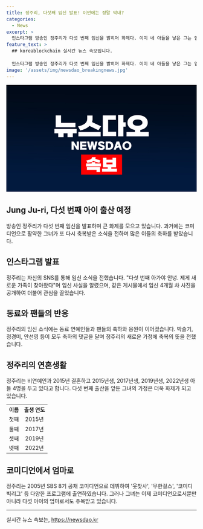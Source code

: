 ```yaml
---
title: 정주리, 다섯째 임신 발표! 이번에는 정말 막내?
categories:
  - News
excerpt: >
  인스타그램 방송인 정주리가 다섯 번째 임신을 밝히며 화제다. 이미 네 아들을 낳은 그는 임신 4개월 차임을 암시하는 사진과 함께 일곱 식구의 앞날을 축복해달라고 호소했다. 동료들의 축하 댓글도 이어졌는데, 이은형은 나팔관 여신, 박슬기는 우리 아이가 쓰던 거 또 바리바리 싸 들고 가야겠다고 했다. 정주리는 코미디언 출신으로, 이번 임신 소식에 많은 사랑을 받고 있다.
feature_text: >
  ## koreablockchain 실시간 뉴스 속보입니다.

  인스타그램 방송인 정주리가 다섯 번째 임신을 밝히며 화제다. 이미 네 아들을 낳은 그는 임신 4개월 차임을 암시하는 사진과 함께 일곱 식구의 앞날을 축복해달라고 호소했다. 동료들의 축하 댓글도 이어졌는데, 이은형은 나팔관 여신, 박슬기는 우리 아이가 쓰던 거 또 바리바리 싸 들고 가야겠다고 했다. 정주리는 코미디언 출신으로, 이번 임신 소식에 많은 사랑을 받고 있다.
image: '/assets/img/newsdao_breakingnews.jpg'
---
```


<p><img src="/assets/img/newsdao_breakingnews.jpg" alt="koreablockchain 속보" /></p>

<h2>Jung Ju-ri, 다섯 번째 아이 출산 예정</h2>

<p data-ke-size="size16">방송인 정주리가 다섯 번째 임신을 발표하며 큰 화제를 모으고 있습니다. 과거에는 코미디언으로 활약한 그녀가 또 다시 축복받은 소식을 전하며 많은 이들의 축하를 받았습니다.</p>

<h2 data-ke-size="size26">인스타그램 발표</h2>

<p data-ke-size="size16">정주리는 자신의 SNS를 통해 임신 소식을 전했습니다. "다섯 번째 아가야 안녕. 제게 새로운 가족이 찾아왔다"며 임신 사실을 알렸으며, 같은 게시물에서 임신 4개월 차 사진을 공개하여 더불어 관심을 끌었습니다.</p>

<h2 data-ke-size="size26">동료와 팬들의 반응</h2>

<p data-ke-size="size16">정주리의 임신 소식에는 동료 연예인들과 팬들의 축하와 응원이 이어졌습니다. 박슬기, 정경미, 안선영 등이 모두 축하의 댓글을 달며 정주리의 새로운 가정에 축복의 뜻을 전했습니다.</p>

<h2 data-ke-size="size26">정주리의 연혼생활</h2>

<p data-ke-size="size16">정주리는 비연예인과 2015년 결혼하고 2015년생, 2017년생, 2019년생, 2022년생 아들 4명을 두고 있다고 합니다. 다섯 번째 출산을 앞둔 그녀의 가정은 더욱 화제가 되고 있습니다.</p>

<table>
  <tr>
    <td style="text-align: center; height: 17px;"><b>이름</b></td>
    <td style="text-align: center; height: 17px;"><b>출생 연도</b></td>
  </tr>
  <tr>
    <td style="text-align: center; height: 17px;">첫째</td>
    <td style="text-align: center; height: 17px;">2015년</td>
  </tr>
  <tr>
    <td style="text-align: center; height: 17px;">둘째</td>
    <td style="text-align: center; height: 17px;">2017년</td>
  </tr>
  <tr>
    <td style="text-align: center; height: 17px;">셋째</td>
    <td style="text-align: center; height: 17px;">2019년</td>
  </tr>
  <tr>
    <td style="text-align: center; height: 17px;">넷째</td>
    <td style="text-align: center; height: 17px;">2022년</td>
  </tr>
</table>

<h2 data-ke-size="size26">코미디언에서 엄마로</h2>

<p data-ke-size="size16">정주리는 2005년 SBS 8기 공채 코미디언으로 데뷔하여 '웃찾사', '무한걸스', '코미디빅리그' 등 다양한 프로그램에 출연하였습니다. 그러나 그녀는 이제 코미디언으로서뿐만 아니라 다섯 아이의 엄마로서도 주목받고 있습니다.</p>

<hr>
실시간 뉴스 속보는, <a href="https://newsdao.kr" rel="dofollow">https://newsdao.kr</a>


